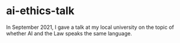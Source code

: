 # ai-ethics-talk
In September 2021, I gave a talk at my local university on the topic of whether AI and the Law speaks the same language.
